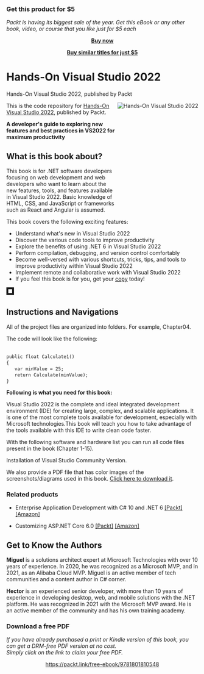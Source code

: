 
### Get this product for $5

<i>Packt is having its biggest sale of the year. Get this eBook or any other book, video, or course that you like just for $5 each</i>


<b><p align='center'>[Buy now](https://packt.link/9781801810548)</p></b>


<b><p align='center'>[Buy similar titles for just $5](https://subscription.packtpub.com/search)</p></b>


# Hands-On Visual Studio 2022
Hands-On Visual Studio 2022, published by Packt

<a href="https://www.packtpub.com/product/hands-on-visual-studio-2022/9781801810548"><img src="https://static.packt-cdn.com/products/9781801810548/cover/smaller" alt="Hands-On Visual Studio 2022" height="256px" align="right"></a>

This is the code repository for [Hands-On Visual Studio 2022](https://www.packtpub.com/product/hands-on-visual-studio-2022/9781801810548), published by Packt.

**A developer's guide to exploring new features and best practices in VS2022 for maximum productivity**

## What is this book about?

This book is for .NET software developers focusing on web development and web developers who want to learn about the new features, tools, and features available in Visual Studio 2022. Basic knowledge of HTML, CSS, and JavaScript or frameworks such as React and Angular is assumed.	

This book covers the following exciting features:

* Understand what's new in Visual Studio 2022
* Discover the various code tools to improve productivity
* Explore the benefits of using .NET 6 in Visual Studio 2022
* Perform compilation, debugging, and version control comfortably
* Become well-versed with various shortcuts, tricks, tips, and tools to improve productivity within Visual Studio 2022
* Implement remote and collaborative work with Visual Studio 2022
* If you feel this book is for you, get your [copy](https://www.amazon.com/dp/1801070946) today!

<a href="https://www.packtpub.com/?utm_source=github&utm_medium=banner&utm_campaign=GitHubBanner"><img src="https://raw.githubusercontent.com/PacktPublishing/GitHub/master/GitHub.png" 
alt="https://www.packtpub.com/" border="5" /></a>


## Instructions and Navigations
All of the project files are organized into folders. For example, Chapter04.

The code will look like the following:

```

public float Calculate1()
{
   var minValue = 25;
   return Calculate(minValue);
}

```

**Following is what you need for this book:**

Visual Studio 2022 is the complete and ideal integrated development environment (IDE) for creating large, complex, and scalable applications. It is one of the most complete tools available for development, especially with Microsoft technologies.This book will teach you how to take advantage of the tools available with this IDE to write clean code faster.

With the following software and hardware list you can run all code files present in the book (Chapter 1-15).

Installation of	Visual Studio Community Version.


We also provide a PDF file that has color images of the screenshots/diagrams used in this book. [Click here to download it](https://packt.link/VHA6o).


### Related products <Other books you may enjoy>
* Enterprise Application Development with C# 10 and .NET 6 [[Packt]](https://www.packtpub.com/product/enterprise-application-development-with-c-10-and-net-6/9781803232973) [[Amazon]](https://www.amazon.com/Enterprise-Application-Development-NET-professional/dp/1803232978)

* Customizing ASP.NET Core 6.0 [[Packt]](https://www.packtpub.com/product/customizing-asp-net-core-6-0-second-edition/9781803233604) [[Amazon]](https://www.amazon.com/Customizing-ASP-NET-Core-6-0-applications/dp/1803233605)

## Get to Know the Authors
**Miguel** is a solutions architect expert at Microsoft Technologies with over 10 years of experience. In 2020, he was recognized as a Microsoft MVP, and in 2021, as an Alibaba Cloud MVP. Miguel is an active member of tech communities and a content author in C# corner.

**Hector** is an experienced senior developer, with more than 10 years of experience in developing desktop, web, and mobile solutions with the .NET platform. He was recognized in 2021 with the Microsoft MVP award. He is an active member of the community and has his own training academy.
### Download a free PDF

 <i>If you have already purchased a print or Kindle version of this book, you can get a DRM-free PDF version at no cost.<br>Simply click on the link to claim your free PDF.</i>
<p align="center"> <a href="https://packt.link/free-ebook/9781801810548">https://packt.link/free-ebook/9781801810548 </a> </p>
